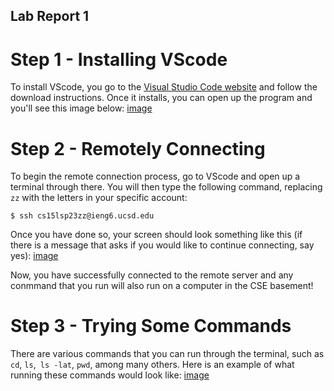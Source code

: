## Lab Report 1

# Step 1 - Installing VScode
To install VScode, you go to the [Visual Studio Code website](https://code.visualstudio.com/) and follow the download instructions. Once it installs, you can open up the program and you'll see this image below:
[image](sc1.png)

# Step 2 - Remotely Connecting
To begin the remote connection process, go to VScode and open up a terminal through there. You will then type the following command, replacing `zz` with the letters in your specific account:
```
$ ssh cs15lsp23zz@ieng6.ucsd.edu
```

Once you have done so, your screen should look something like this (if there is a message that asks if you would like to continue connecting, say yes):
[image](sc2.png)

Now, you have successfully connected to the remote server and any conmmand that you run will also run on a computer in the CSE basement!

# Step 3 - Trying Some Commands
There are various commands that you can run through the terminal, such as `cd`, `ls`,` ls -lat`, `pwd`, among many others. Here is an example of what running these commands would look like:
[image](sc3.png)
